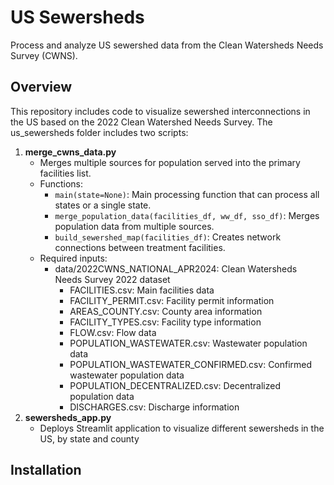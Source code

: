 # US Sewersheds

Process and analyze US sewershed data from the Clean Watersheds Needs Survey (CWNS).

## Overview

This repository includes code to visualize sewershed interconnections in the US based on the 2022 Clean Watershed Needs Survey. The us_sewersheds folder includes two scripts:

1. **merge_cwns_data.py**
   - Merges multiple sources for population served into the primary facilities list.
   - Functions:
     - `main(state=None)`: Main processing function that can process all states or a single state.
     - `merge_population_data(facilities_df, ww_df, sso_df)`: Merges population data from multiple sources.
     - `build_sewershed_map(facilities_df)`: Creates network connections between treatment facilities.
   - Required inputs:
     - data/2022CWNS_NATIONAL_APR2024: Clean Watersheds Needs Survey 2022 dataset
       - FACILITIES.csv: Main facilities data
       - FACILITY_PERMIT.csv: Facility permit information
       - AREAS_COUNTY.csv: County area information
       - FACILITY_TYPES.csv: Facility type information
       - FLOW.csv: Flow data
       - POPULATION_WASTEWATER.csv: Wastewater population data
       - POPULATION_WASTEWATER_CONFIRMED.csv: Confirmed wastewater population data
       - POPULATION_DECENTRALIZED.csv: Decentralized population data
       - DISCHARGES.csv: Discharge information
2. **sewersheds_app.py**
   - Deploys Streamlit application to visualize different sewersheds in the US, by state and county

## Installation
